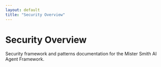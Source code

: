 ```yaml
---
layout: default
title: "Security Overview"
---
```


# Security Overview

Security framework and patterns documentation for the Mister Smith AI Agent Framework.
